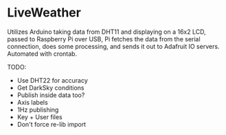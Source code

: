 # LiveWeather
Utilizes Arduino taking data from DHT11 and displaying on a 16x2 LCD, passed to Raspberry Pi over USB, Pi fetches the data from the serial connection, does some processing, and sends it out to Adafruit IO servers. Automated with crontab.

TODO: 
- Use DHT22 for accuracy
- Get DarkSky conditions
- Publish inside data too?
- Axis labels
- 1Hz publishing
- Key + User files
- Don't force re-lib import

